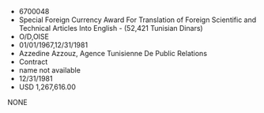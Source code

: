 * 6700048
* Special Foreign Currency Award For Translation of Foreign   Scientific and Technical Articles Into English - (52,421    Tunisian Dinars)
* O/D,OISE
* 01/01/1967,12/31/1981
* Azzedine Azzouz, Agence Tunisienne De Public Relations
* Contract
*   name not available
* 12/31/1981
* USD 1,267,616.00

NONE